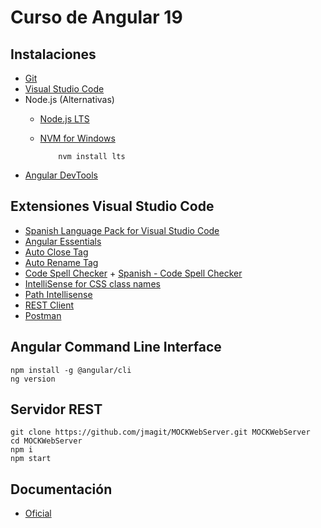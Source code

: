 # Curso de Angular 19

## Instalaciones

- [Git](https://git-scm.com/)
- [Visual Studio Code](http://code.visualstudio.com/)
- Node.js (Alternativas)
  - [Node.js LTS](https://nodejs.org/es)
  - [NVM for Windows](https://github.com/coreybutler/nvm-windows/releases)

            nvm install lts

- [Angular DevTools](https://chrome.google.com/webstore/detail/angular-devtools/ienfalfjdbdpebioblfackkekamfmbnh)

## Extensiones Visual Studio Code

- [Spanish Language Pack for Visual Studio Code](https://marketplace.visualstudio.com/items?itemName=MS-CEINTL.vscode-language-pack-es)
- [Angular Essentials](https://marketplace.visualstudio.com/items?itemName=johnpapa.angular-essentials)
- [Auto Close Tag](https://marketplace.visualstudio.com/items?itemName=formulahendry.auto-close-tag)
- [Auto Rename Tag](https://marketplace.visualstudio.com/items?itemName=formulahendry.auto-rename-tag)
- [Code Spell Checker](https://marketplace.visualstudio.com/items?itemName=streetsidesoftware.code-spell-checker) + [Spanish - Code Spell Checker](https://marketplace.visualstudio.com/items?itemName=streetsidesoftware.code-spell-checker-spanish)
- [IntelliSense for CSS class names](https://marketplace.visualstudio.com/items?itemName=Zignd.html-css-class-completion)
- [Path Intellisense](https://marketplace.visualstudio.com/items?itemName=christian-kohler.path-intellisense)
- [REST Client](https://marketplace.visualstudio.com/items?itemName=humao.rest-client)
- [Postman](https://marketplace.visualstudio.com/items?itemName=Postman.postman-for-vscode)

## Angular Command Line Interface

    npm install -g @angular/cli
    ng version

## Servidor REST

    git clone https://github.com/jmagit/MOCKWebServer.git MOCKWebServer
    cd MOCKWebServer
    npm i
    npm start

## Documentación

- [Oficial](https://angular.dev/)
